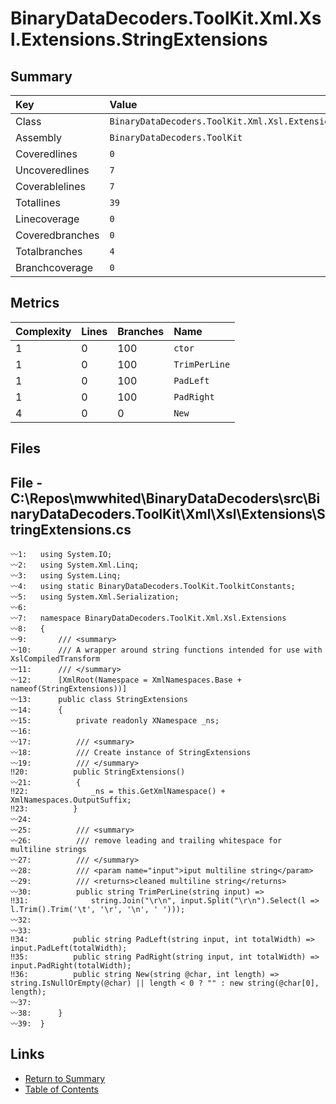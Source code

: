 ﻿# BinaryDataDecoders.ToolKit.Xml.Xsl.Extensions.StringExtensions

## Summary

| Key             | Value                                                            |
| :-------------- | :--------------------------------------------------------------- |
| Class           | `BinaryDataDecoders.ToolKit.Xml.Xsl.Extensions.StringExtensions` |
| Assembly        | `BinaryDataDecoders.ToolKit`                                     |
| Coveredlines    | `0`                                                              |
| Uncoveredlines  | `7`                                                              |
| Coverablelines  | `7`                                                              |
| Totallines      | `39`                                                             |
| Linecoverage    | `0`                                                              |
| Coveredbranches | `0`                                                              |
| Totalbranches   | `4`                                                              |
| Branchcoverage  | `0`                                                              |

## Metrics

| Complexity | Lines | Branches | Name          |
| :--------- | :---- | :------- | :------------ |
| 1          | 0     | 100      | `ctor`        |
| 1          | 0     | 100      | `TrimPerLine` |
| 1          | 0     | 100      | `PadLeft`     |
| 1          | 0     | 100      | `PadRight`    |
| 4          | 0     | 0        | `New`         |

## Files

## File - C:\Repos\mwwhited\BinaryDataDecoders\src\BinaryDataDecoders.ToolKit\Xml\Xsl\Extensions\StringExtensions.cs

```CSharp
〰1:   using System.IO;
〰2:   using System.Xml.Linq;
〰3:   using System.Linq;
〰4:   using static BinaryDataDecoders.ToolKit.ToolkitConstants;
〰5:   using System.Xml.Serialization;
〰6:   
〰7:   namespace BinaryDataDecoders.ToolKit.Xml.Xsl.Extensions
〰8:   {
〰9:       /// <summary>
〰10:      /// A wrapper around string functions intended for use with XslCompiledTransform
〰11:      /// </summary>
〰12:      [XmlRoot(Namespace = XmlNamespaces.Base + nameof(StringExtensions))]
〰13:      public class StringExtensions
〰14:      {
〰15:          private readonly XNamespace _ns;
〰16:  
〰17:          /// <summary>
〰18:          /// Create instance of StringExtensions
〰19:          /// </summary>
‼20:          public StringExtensions()
〰21:          {
‼22:              _ns = this.GetXmlNamespace() + XmlNamespaces.OutputSuffix;
‼23:          }
〰24:  
〰25:          /// <summary>
〰26:          /// remove leading and trailing whitespace for multiline strings
〰27:          /// </summary>
〰28:          /// <param name="input">iput multiline string</param>
〰29:          /// <returns>cleaned multiline string</returns>
〰30:          public string TrimPerLine(string input) =>
‼31:              string.Join("\r\n", input.Split("\r\n").Select(l => l.Trim().Trim('\t', '\r', '\n', ' ')));
〰32:  
〰33:  
‼34:          public string PadLeft(string input, int totalWidth) => input.PadLeft(totalWidth);
‼35:          public string PadRight(string input, int totalWidth) => input.PadRight(totalWidth);
‼36:          public string New(string @char, int length) => string.IsNullOrEmpty(@char) || length < 0 ? "" : new string(@char[0], length);
〰37:  
〰38:      }
〰39:  }
```

## Links

* [Return to Summary](Summary.md)
* [Table of Contents](../TOC.md)

